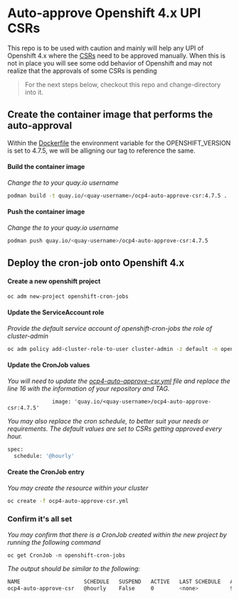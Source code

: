 # Auto-approve Openshift 4.x UPI CSRs

This repo is to be used with caution and mainly will help any UPI of Openshift 4.x where the [CSRs](https://docs.openshift.com/container-platform/4.1/installing/installing_bare_metal/installing-bare-metal.html#installation-approve-csrs_installing-bare-metal) need to be approved manually. When this is not in place you will see some odd behavior of Openshift and may not realize that the approvals of some CSRs is pending

>For the next steps below, checkout this repo and change-directory into it.

## Create the container image that performs the auto-approval

Within the [Dockerfile](./Dockerfile) the environment variable for the OPENSHIFT_VERSION is set to 4.7.5, we will be alligning our tag to reference the same.  

#### Build the container image

*Change the <quay-username> to your quay.io username*

```sh 
podman build -t quay.io/<quay-username>/ocp4-auto-approve-csr:4.7.5 .
```

#### Push the container image

*Change the <quay-username> to your quay.io username*

```sh
podman push quay.io/<quay-username>/ocp4-auto-approve-csr:4.7.5
```

## Deploy the cron-job onto Openshift 4.x

#### Create a new openshift project

```sh 
oc adm new-project openshift-cron-jobs
```

#### Update the ServiceAccount role

*Provide the default service account of openshift-cron-jobs the role of cluster-admin*  

```sh
oc adm policy add-cluster-role-to-user cluster-admin -z default -n openshift-cron-jobs
```

#### Update the CronJob values

*You will need to update the [ocp4-auto-approve-csr.yml](./ocp4-auto-approve-csr.yml) file and replace the line 16 with the information of your repository and TAG.*  

`              image: 'quay.io/<quay-username>/ocp4-auto-approve-csr:4.7.5'`  

*You may also replace the cron schedule, to better suit your needs or requirements. The default values are set to CSRs getting approved every hour.*  

```sh
spec:
  schedule: '@hourly'
```
#### Create the CronJob entry

*You may create the resource within your cluster*  

```sh
oc create -f ocp4-auto-approve-csr.yml
```

### Confirm it's all set

*You may confirm that there is a CronJob created within the new project by running the following command*  

`oc get CronJob -n openshift-cron-jobs` 

*The output should be similar to the following:*  

```sh
NAME                    SCHEDULE   SUSPEND   ACTIVE   LAST SCHEDULE   AGE
ocp4-auto-approve-csr   @hourly    False     0        <none>          93s
```